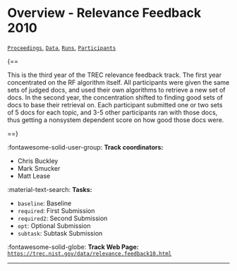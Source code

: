 # Overview - Relevance Feedback 2010

[`Proceedings`](./proceedings.md), [`Data`](./data.md), [`Runs`](./runs.md), [`Participants`](./participants.md)

{==

This is the third year of the TREC relevance feedback track. The first year concentrated on the RF algorithm itself. All participants were given the same sets of judged docs, and used their own algorithms to retrieve a new set of docs. In the second year, the concentration shifted to finding good sets of docs to base their retrieval on. Each participant submitted one or two sets of 5 docs for each topic, and 3-5 other participants ran with those docs, thus getting a nonsystem dependent score on how good those docs were.

==}

:fontawesome-solid-user-group: **Track coordinators:**

- Chris Buckley 
- Mark Smucker 
- Matt Lease 

:material-text-search: **Tasks:**

- `baseline`: Baseline 
- `required`: First Submission 
- `required2`: Second Submission 
- `opt`: Optional Submission 
- `subtask`: Subtask Submission 

:fontawesome-solid-globe: **Track Web Page:** [`https://trec.nist.gov/data/relevance.feedback10.html`](https://trec.nist.gov/data/relevance.feedback10.html) 

---

